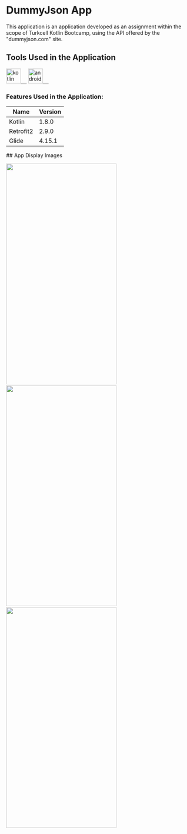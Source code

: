 # DummyJson App

This application is an application developed as an assignment within the scope of Turkcell Kotlin Bootcamp, using the API offered by the "dummyjson.com" site.

## Tools Used in the Application

<a href="https://kotlinlang.org/" rel="nofollow"><img alt="kotlin" src="https://upload.wikimedia.org/wikipedia/commons/7/74/Kotlin_Icon.png" width="40" style="max-width: 100%;">&nbsp;&nbsp;&nbsp;&nbsp;</a>
<a href="https://developer.android.com/studio" rel="android_studio"><img alt="android_studio" src="https://github.com/yyigityesiladaa/yyigityesiladaa/blob/main/database_and_tool_icons/android_studio.svg" width="40" style="max-width: 100%;">&nbsp;&nbsp;&nbsp;&nbsp;</a>

### Features Used in the Application:
                    
Name  | Version
------------- | -------------
Kotlin | 1.8.0
Retrofit2  | 2.9.0
Glide  | 4.15.1
</p>
## App Display Images

<a ><img src="https://github.com/yyigityesiladaa/DummyJson/blob/main/app_images/home.png" data-canonical-src="https://gyazo.com/eb5c5741b6a9a16c692170a41a49c858.png" width="300" height="600" />&nbsp;&nbsp;&nbsp;&nbsp;</a>
<a><img src="https://github.com/yyigityesiladaa/DummyJson/blob/main/app_images/product_detail.png" data-canonical-src="https://gyazo.com/eb5c5741b6a9a16c692170a41a49c858.png" width="300" height="600"/>&nbsp;&nbsp;&nbsp;&nbsp;</a>
<a><img src="https://github.com/yyigityesiladaa/DummyJson/blob/main/app_images/cart.png" data-canonical-src="https://gyazo.com/eb5c5741b6a9a16c692170a41a49c858.png" width="300" height="600"/>&nbsp;&nbsp;&nbsp;&nbsp;</a>
